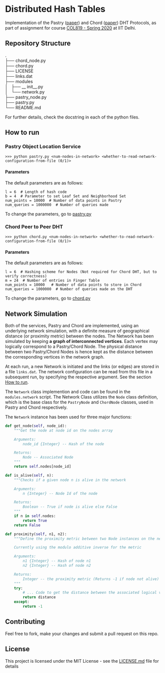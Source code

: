 # Distributed Hash Tables

Implementation of the Pastry ([paper](http://rowstron.azurewebsites.net/PAST/pastry.pdf)) and Chord ([paper](https://pdos.csail.mit.edu/papers/chord:sigcomm01/chord_sigcomm.pdf)) DHT Protocols, as part of assignment for course [COL819 - Spring 2020](http://www.cse.iitd.ac.in/~srsarangi/courses/2020/col_819_2020/index.html) at IIT Delhi.

## Repository Structure
.  
├── chord_node.py  
├── chord.py  
├── LICENSE  
├── links.dat  
├── modules  
│   ├── __ init__.py  
│   └── network.py  
├── pastry_node.py  
├── pastry.py  
└── README.md  

For further details, check the docstring in each of the python files.

## How to run

### Pastry Object Location Service

```console
>>> python pastry.py <num-nodes-in-network> <whether-to-read-network-configuration-from-file (0/1)>
```

#### Parameters
The default parameters are as follows:
```
l = 6  # Length of hash code
b = 4  # Parameter to set Leaf Set and Neighborhood Set
num_points = 10000  # Number of data points in Pastry
num_queries = 1000000  # Number of queries made
```
To change the parameters, go to [pastry.py](https://github.com/DivyanshuSaxena/Distributed-Hash-Tables/blob/master/pastry.py#L23)

### Chord Peer to Peer DHT

```console
>>> python chord.py <num-nodes-in-network> <whether-to-read-network-configuration-from-file (0/1)>
```

#### Parameters
The default parameters are as follows:
```
l = 6  # Hashing scheme for Nodes (Not required for Chord DHT, but to verify correctness)
m = 24  # Number of entries in Finger Table
num_points = 10000   # Number of data points to store in Chord
num_queries = 1000000  # Number of queries made on the DHT
```
To change the parameters, go to [chord.py](https://github.com/DivyanshuSaxena/Distributed-Hash-Tables/blob/master/chord.py#L23)

## Network Simulation

Both of the services, Pastry and Chord are implemented, using an underlying network simulation, with a definite measure  of geographical distance (or proximity metric) between the nodes. The Network has been simulated by keeping **a graph of interconnected vertices**. Each vertex may logically correspond to a Pastry/Chord Node. The physical distance between two Pastry/Chord Nodes is hence kept as the distance between the corresponding vertices in the network graph.

At each run, a new Network is initiated and the links (or edges) are stored in a file `links.dat`. The network configuration can be read from this file in a subsequent run, by specifying the respective argument. See the section [How to run](#how-to-run).

The `Network` class implemention and code can be found in the `modules.network` script. The Network Class utilizes the `Node` class definition, which is the base class for the `PastryNode` and `ChordNode` classes, used in Pastry and Chord respectively.

The `Network` instance has been used for three major functions:
```python
def get_node(self, node_id):
    """Get the node at node id on the nodes array

    Arguments:
        node_id {Integer} -- Hash of the node

    Returns:
        Node -- Associated Node
    """
    return self.nodes[node_id]

def is_alive(self, n):
    """Checks if a given node n is alive in the network

    Arguments:
        n {Integer} -- Node Id of the node

    Returns:
        Boolean -- True if node is alive else False
    """
    if n in self.nodes:
        return True
    return False

def proximity(self, n1, n2):
    """Define the proximity metric between two Node instances on the network

    Currently using the modulo additive inverse for the metric

    Arguments:
        n1 {Integer} -- Hash of node n1
        n2 {Integer} -- Hash of node n2

    Returns:
        Integer -- the proximity metric (Returns -1 if node not alive)
    """
    try:
        # ... Code to get the distance between the associated logical vertices in the graph
        return distance
    except:
        return -1
```

## Contributing

Feel free to fork, make your changes and submit a pull request on this repo.

## License

This project is licensed under the MIT License - see the [LICENSE.md](LICENSE.md) file for details

